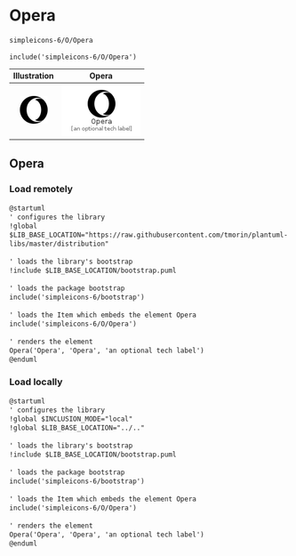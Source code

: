 # Opera


```text
simpleicons-6/O/Opera
```

```text
include('simpleicons-6/O/Opera')
```



| Illustration | Opera |
| :---: | :---: |
| ![illustration for Illustration](../../simpleicons-6/O/Opera.png) | ![illustration for Opera](../../simpleicons-6/O/Opera.Local.png) |




## Opera

### Load remotely
```plantuml
@startuml
' configures the library
!global $LIB_BASE_LOCATION="https://raw.githubusercontent.com/tmorin/plantuml-libs/master/distribution"

' loads the library's bootstrap
!include $LIB_BASE_LOCATION/bootstrap.puml

' loads the package bootstrap
include('simpleicons-6/bootstrap')

' loads the Item which embeds the element Opera
include('simpleicons-6/O/Opera')

' renders the element
Opera('Opera', 'Opera', 'an optional tech label')
@enduml
```

### Load locally
```plantuml
@startuml
' configures the library
!global $INCLUSION_MODE="local"
!global $LIB_BASE_LOCATION="../.."

' loads the library's bootstrap
!include $LIB_BASE_LOCATION/bootstrap.puml

' loads the package bootstrap
include('simpleicons-6/bootstrap')

' loads the Item which embeds the element Opera
include('simpleicons-6/O/Opera')

' renders the element
Opera('Opera', 'Opera', 'an optional tech label')
@enduml
```

